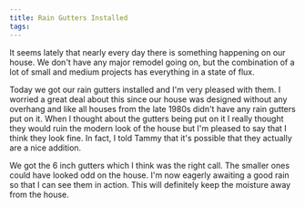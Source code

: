 ```yaml
---
title: Rain Gutters Installed
tags: 
---
```


It seems lately that nearly every day there is something happening on our house. We don't have any major remodel going on, but the combination of a lot of small and medium projects has everything in a state of flux.

Today we got our rain gutters installed and I'm very pleased with them. I worried a great deal about this since our house was designed without any overhang and like all houses from the late 1980s didn't have any rain gutters put on it. When I thought about the gutters being put on it I really thought they would ruin the modern look of the house but I'm pleased to say that I think they look fine. In fact, I told Tammy that it's possible that they actually are a nice addition.

We got the 6 inch gutters which I think was the right call. The smaller ones could have looked odd on the house. I'm now eagerly awaiting a good rain so that I can see them in action. This will definitely keep the moisture away from the house.
